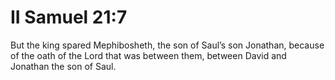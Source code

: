 # II Samuel 21:7

But the king spared Mephibosheth, the son of Saul’s son Jonathan, because of the oath of the Lord that was between them, between David and Jonathan the son of Saul.
